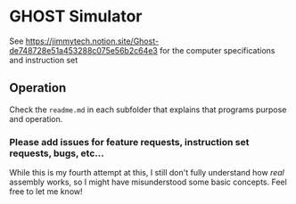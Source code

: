 # GHOST Simulator
See https://jimmytech.notion.site/Ghost-de748728e51a453288c075e56b2c64e3 for the computer specifications and instruction set

## Operation
Check the `readme.md` in each subfolder that explains that programs purpose and operation.

### Please add issues for feature requests, instruction set requests, bugs, etc...
While this is my fourth attempt at this, I still don't fully understand how _real_ assembly works, so I might have misunderstood some basic concepts. Feel free to let me know!
